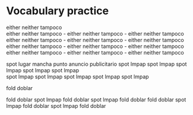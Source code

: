 # Vocabulary practice

either neither tampoco    
either neither tampoco - either neither tampoco - either neither tampoco   
either neither tampoco - either neither tampoco - either neither tampoco  
either neither tampoco - either neither tampoco - either neither tampoco  
either neither tampoco - either neither tampoco - either neither tampoco  

spot lugar mancha punto anuncio publicitario 
spot lmpap spot lmpap spot lmpap spot lmpap spot lmpap  
spot lmpap spot lmpap spot lmpap spot lmpap spot lmpap  

fold doblar



fold doblar spot lmpap fold doblar spot lmpap fold doblar
fold doblar spot lmpap fold doblar spot lmpap fold doblar  
